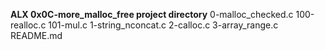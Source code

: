 **ALX 0x0C-more_malloc_free project directory**
0-malloc_checked.c
100-realloc.c
101-mul.c
1-string_nconcat.c
2-calloc.c
3-array_range.c
README.md
